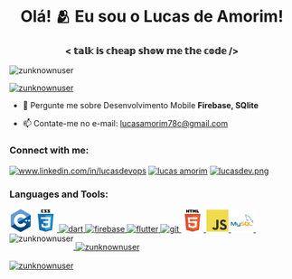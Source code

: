 <h1 align="center">Olá! 🫂 Eu sou o Lucas de Amorim!</h1>
<h3 align="center">< 𝕥𝕒𝕝𝕜 𝕚𝕤 𝕔𝕙𝕖𝕒𝕡 𝕤𝕙𝕠𝕨 𝕞𝕖 𝕥𝕙𝕖 𝕔𝕠𝕕𝕖 /></h3>

<p align="left"> <img src="https://komarev.com/ghpvc/?username=zunknownuser&label=Profile%20views&color=0e75b6&style=flat" alt="zunknownuser" /> </p>

<p align="left"> <a href="https://github.com/ryo-ma/github-profile-trophy"><img src="https://github-profile-trophy.vercel.app/?username=zunknownuser" alt="zunknownuser" /></a> </p>

- 💬 Pergunte me sobre Desenvolvimento Mobile **Firebase, SQlite**

- 📫 Contate-me no e-mail: lucasamorim78c@gmail.com 

<h3 align="left">Connect with me:</h3>
<p align="left">
<a href="https://linkedin.com/in/www.linkedin.com/in/lucasdevops" target="blank"><img align="center" src="https://raw.githubusercontent.com/rahuldkjain/github-profile-readme-generator/master/src/images/icons/Social/linked-in-alt.svg" alt="www.linkedin.com/in/lucasdevops" height="30" width="40" /></a>
<a href="https://stackoverflow.com/users/lucas amorim" target="blank"><img align="center" src="https://raw.githubusercontent.com/rahuldkjain/github-profile-readme-generator/master/src/images/icons/Social/stack-overflow.svg" alt="lucas amorim" height="30" width="40" /></a>
<a href="https://instagram.com/lucasdev.png" target="blank"><img align="center" src="https://raw.githubusercontent.com/rahuldkjain/github-profile-readme-generator/master/src/images/icons/Social/instagram.svg" alt="lucasdev.png" height="30" width="40" /></a>
</p>

<h3 align="left">Languages and Tools:</h3>
<img src="https://raw.githubusercontent.com/devicons/devicon/master/icons/cplusplus/cplusplus-original.svg" alt="cplusplus" width="40" height="40"/> </a> <a href="https://www.w3schools.com/css/" target="_blank" rel="noreferrer"> <img src="https://raw.githubusercontent.com/devicons/devicon/master/icons/css3/css3-original-wordmark.svg" alt="css3" width="40" height="40"/> </a> <a href="https://dart.dev" target="_blank" rel="noreferrer"> <img src="https://www.vectorlogo.zone/logos/dartlang/dartlang-icon.svg" alt="dart" width="40" height="40"/> </a> <a href="https://firebase.google.com/" target="_blank" rel="noreferrer"> <img src="https://www.vectorlogo.zone/logos/firebase/firebase-icon.svg" alt="firebase" width="40" height="40"/> </a> <a href="https://flutter.dev" target="_blank" rel="noreferrer"> <img src="https://www.vectorlogo.zone/logos/flutterio/flutterio-icon.svg" alt="flutter" width="40" height="40"/> </a> <a href="https://git-scm.com/" target="_blank" rel="noreferrer"> <img src="https://www.vectorlogo.zone/logos/git-scm/git-scm-icon.svg" alt="git" width="40" height="40"/> </a> <a href="https://www.w3.org/html/" target="_blank" rel="noreferrer"> <img src="https://raw.githubusercontent.com/devicons/devicon/master/icons/html5/html5-original-wordmark.svg" alt="html5" width="40" height="40"/> </a> <a href="https://developer.mozilla.org/en-US/docs/Web/JavaScript" target="_blank" rel="noreferrer"> <img src="https://raw.githubusercontent.com/devicons/devicon/master/icons/javascript/javascript-original.svg" alt="javascript" width="40" height="40"/> </a> <a href="https://www.mysql.com/" target="_blank" rel="noreferrer"> <img src="https://raw.githubusercontent.com/devicons/devicon/master/icons/mysql/mysql-original-wordmark.svg" alt="mysql" width="40" height="40"/> </a> <a href="https://reactnative.dev/" target="_blank" rel="noreferrer"> <img 

<p><img align="left" src="https://github-readme-stats.vercel.app/api/top-langs?username=zunknownuser&show_icons=true&locale=en&layout=compact" alt="zunknownuser" /></p>

<p>&nbsp;<img align="center" src="https://github-readme-stats.vercel.app/api?username=zunknownuser&show_icons=true&locale=en" alt="zunknownuser" /></p>

<p><img align="center" src="https://github-readme-streak-stats.herokuapp.com/?user=zunknownuser&" alt="zunknownuser" /></p>

